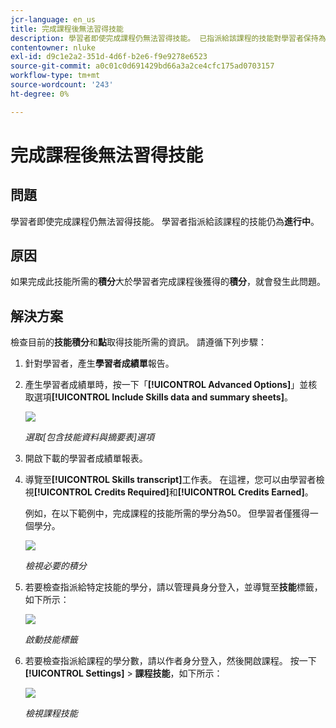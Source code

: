 ```yaml
---
jcr-language: en_us
title: 完成課程後無法習得技能
description: 學習者即使完成課程仍無法習得技能。 已指派給該課程的技能對學習者保持為「進行中」。
contentowner: nluke
exl-id: d9c1e2a2-351d-4d6f-b2e6-f9e9278e6523
source-git-commit: a0c01c0d691429bd66a3a2ce4cfc175ad0703157
workflow-type: tm+mt
source-wordcount: '243'
ht-degree: 0%

---
```


# 完成課程後無法習得技能

## 問題

學習者即使完成課程仍無法習得技能。 學習者指派給該課程的技能仍為&#x200B;**進行中**。

## 原因

如果完成此技能所需的&#x200B;**積分**&#x200B;大於學習者完成課程後獲得的&#x200B;**積分**，就會發生此問題。

## 解決方案

檢查目前的&#x200B;**技能積分**&#x200B;和&#x200B;**點**&#x200B;取得技能所需的資訊。 請遵循下列步驟：

1. 針對學習者，產生&#x200B;**學習者成績單**&#x200B;報告。
1. 產生學習者成績單時，按一下「**[!UICONTROL Advanced Options]**」並核取選項&#x200B;**[!UICONTROL Include Skills data and summary sheets]**。

   ![](assets/advanced-options.png)

   *選取[包含技能資料與摘要表]選項*

1. 開啟下載的學習者成績單報表。
1. 導覽至&#x200B;**[!UICONTROL Skills transcript]**&#x200B;工作表。 在這裡，您可以由學習者檢視&#x200B;**[!UICONTROL Credits Required]**&#x200B;和&#x200B;**[!UICONTROL Credits Earned]**。

   例如，在以下範例中，完成課程的技能所需的學分為50。 但學習者僅獲得一個學分。

   ![](assets/skill-transcript.png)

   *檢視必要的積分*

1. 若要檢查指派給特定技能的學分，請以管理員身分登入，並導覽至&#x200B;**技能**&#x200B;標籤，如下所示：

   ![](assets/skill.png)

   *啟動技能標籤*

1. 若要檢查指派給課程的學分數，請以作者身分登入，然後開啟課程。 按一下&#x200B;**[!UICONTROL Settings]** > **課程技能**，如下所示：

   ![](assets/course-skills.png)

   *檢視課程技能*
